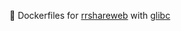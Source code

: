 :whale: Dockerfiles for [rrshareweb](http://app.rrysapp.com/) with [glibc](https://github.com/sgerrand/alpine-pkg-glibc)
